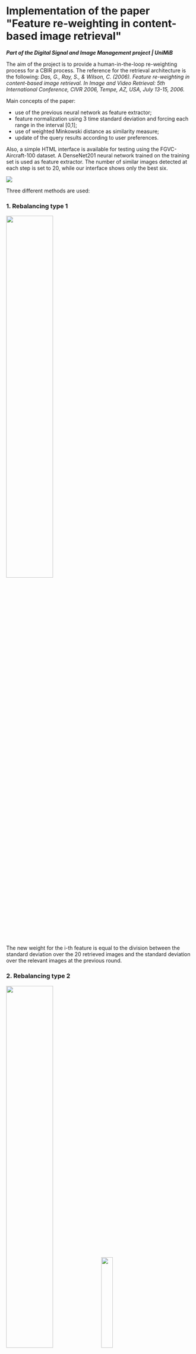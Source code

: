 # Implementation of the paper "Feature re-weighting in content-based image retrieval"

***Part of the Digital Signal and Image Management project | UniMiB***

The aim of the project is to provide a human-in-the-loop re-weighting process for a CBIR process. The reference for the retrieval architecture is the following:
*Das, G., Ray, S., & Wilson, C. (2006). Feature re-weighting in content-based image retrieval. In Image and Video Retrieval: 5th International Conference, CIVR 2006, Tempe, AZ, USA, July 13-15, 2006.*

Main concepts of the paper:
- use of the previous neural network as feature extractor;
- feature normalization using 3 time standard deviation and forcing each range in the interval [0,1];
- use of weighted Minkowski distance as similarity measure;
- update of the query results according to user preferences.

Also, a simple HTML interface is available for testing using the FGVC-Aircraft-100 dataset. A DenseNet201 neural network trained on the training set is used as feature extractor. The number of similar images detected at each step is set to 20, while our interface shows only the best six.

<img src="https://user-images.githubusercontent.com/63108350/226201266-35918085-7344-42bb-b958-5d6ee4ad936c.mp4">

Three different methods are used:

### 1. Rebalancing type 1

<img src="https://user-images.githubusercontent.com/63108350/226203376-fe61aca2-aa52-4964-8773-f025bad4e1a6.png" width=50%>

The new weight for the i-th feature is equal to the division between the standard deviation over the 20 retrieved images and the standard deviation over the relevant images at the previous round.

### 2. Rebalancing type 2

<img src="https://user-images.githubusercontent.com/63108350/226203388-4fdd1599-18b3-416e-b281-3cbd234c6998.png" width=50%>
<img src="https://user-images.githubusercontent.com/63108350/226203391-6c2486f0-ad83-4cf1-8a4f-64f5cb08fe13.png" width=25%>

The new weight for the i-th feature is equal to the division between the sigma quantity defined in the second formula, which depends on the dominant range, and the standard deviation over the relevant images at the previous round.

### 3. Rebalancing type 3

<img src="https://user-images.githubusercontent.com/63108350/226203398-ad5c9e48-971b-4b7c-84b6-16169a70e15f.png" width=50%>

The new weight for the i-th feature is equal to the delta value defined in the previous slide by the weights of type 1.

## Results

The table below contains the performance of the methods described according to the top-20 precision metric. To automatate the process, the update of the weights is done considering the labels of each image to simulate the intervention of a human.

| Iteration    | Type 1    | Type 2    | Type 3    |
| ------------ | --------- | --------- | --------- |
| Round 0      | 77.56     | ***77.56*** | ***77.56*** |
| Round 1      | 83.94     | 61.70     | 60.33     |
| Round 2      | 84.56     | 58.84     | 57.35     |
| Round 3      | 85.10     | 59.91     | 57.94     |
| Round 4      | 85.41     | 60.09     | 57.85     |
| Round 5      | ***85.54*** | 60.53     | 57.77     |

<img src="https://user-images.githubusercontent.com/63108350/226282555-16719c50-1ce9-47f3-b601-0bb5e51fd65a.jpg" width=40%>

Only the first method leads to an increase in the metric used. For this reason, it is the one used for the interface demo.
